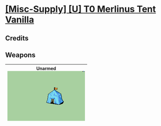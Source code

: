 # [\[Misc-Supply\] \[U\] T0 Merlinus Tent Vanilla](./)
## Credits



## Weapons

| <b>Unarmed</b><br/><img alt="Unarmed animation" src="./8.%20Unarmed/Unarmed.gif"/> |
| :---: |
